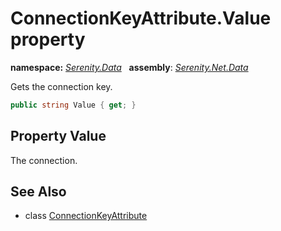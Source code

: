 # ConnectionKeyAttribute.Value property
**namespace:** *[Serenity.Data](../../README.md#serenity.data-namespace)*   **assembly**: *[Serenity.Net.Data](../../README.md)*

Gets the connection key.

```csharp
public string Value { get; }
```

## Property Value

The connection.

## See Also

* class [ConnectionKeyAttribute](../ConnectionKeyAttribute.md)